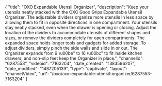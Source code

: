 {
    "title": "OXO Expandable Utensil Organizer",
    "description": "Keep your utensils neatly stacked with the OXO Good Grips Expandable Utensil Organizer. The adjustable dividers organize more utensils in less space by allowing them to fit in opposite directions in one compartment. Your utensils stay neatly stacked, even when the drawer is opening or closing. Adjust the location of the dividers to accommodate utensils of different shapes and sizes, or remove the dividers completely for open compartments. The expanded space holds longer tools and gadgets for added storage. To adjust dividers, simply pinch the side walls and slide in or out. The Organizer expands from 9 \u00be\" to 16 \u00bc\" to fit inside kitchen drawers, and non-slip feet keep the Organizer in place.",
    "channelid": "6287553",
    "videoid": "7163204",
    "date_created": "1383596207",
    "date_modified": "1487205139",
    "type": "captivate",
    "layout": "channelVideo",
    "url": "\/oxo\/oxo-expandable-utensil-organizer\/6287553-7163204"
}